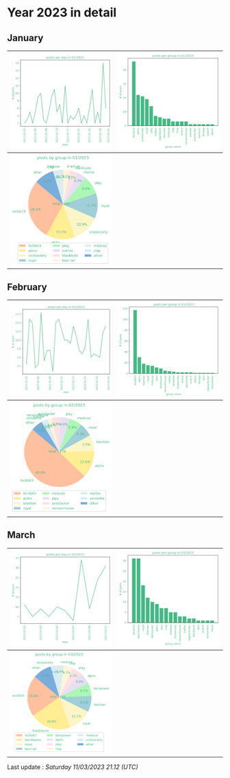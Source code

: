 # Year 2023 in detail


## January

| ![](graphs/postsbyday202301.png) | ![](graphs/postsbygroup202301.png) |
|---|---|
| ![](graphs/grouppie202301.png) | | 

## February

| ![](graphs/postsbyday202302.png) | ![](graphs/postsbygroup202302.png) |
|---|---|
| ![](graphs/grouppie202302.png) | | 

## March

| ![](graphs/postsbyday202303.png) | ![](graphs/postsbygroup202303.png) |
|---|---|
| ![](graphs/grouppie202303.png) | | 

Last update : _Saturday 11/03/2023 21.12 (UTC)_
